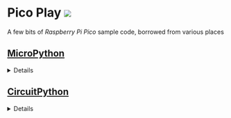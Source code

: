 # Pico Play ![](images/GraphML.icon.png)
A few bits of _Raspberry Pi Pico_ sample code, borrowed from various places

## [MicroPython](https://micropython.org/)
<details>

* **Note:**
  * _MicroPython_ does not support USB HID
  * use _CircuitPython_ if you need to emulate a USB device

* [blink-irq.py](micro-python/blink-irq.py)
  * blink LED in PIO
  * PIO raises interrupt
  * interrupt is handled in a lambda
* [blink-pio.py](micro-python/blink-pio.py)
  * blink LED in PIO
* [blink-timer.py](micro-python/blink-timer.py)
  * blink (aka `toggle`) LED on a timer
* [blink-toggle.py](micro-python/blink-toggle.py)
  * toggle LED in a loop
* [hello.py](micro-python/hello.py)
  * canonical _Hello, world!_
* [pin-irq.py](micro-python/pin-irq.py)
  * TODO  test
* [pio-irq.py](micro-python/pio-irq.py)
  * PIO raises interrupt
  * interrupt is handled in a lambda
  * print interrupt flags
* [pio-pwm.py](micro-python/pio-pwm.py)
  * use PIO to implement PWM
  * fade LED using PWM
* [pwm.py](micro-python/pwm.py)
  * implement PWM in software
  * fade LED using PWM
* [temp.py](micro-python/temp.py)
  * print CPU temp in degrees C
  * reads analog pin
* [term-usb.py](micro-python/term-usb.py)
  * read characters from (USB) serial terminal
* [term-usb-temp.py](micro-python/term-usb-temp.py)
  * read characters from (USB) serial terminal
  * sends data (inc temp) to (USB) serial terminal
* [term-usb-temp-client.py](micro-python/term-usb-temp-client.py)
  * _Linux_ shell script to monitor (USB) serial terminal
  * companion program to Pico code above

</details>

## [CircuitPython](https://circuitpython.org/)
<details>

* **Note:**
  * _CircuitPython_ does not support interrupts by design
  * polling will probably be fast enough
  * will probably have to debounce inputs

* [blink-toggle.py](circuit-python/blink-toggle.py)
  * toggle LED in a loop
* [hello.py](circuit-python/hello.py)
  * canonical _Hello, world!_
* [hid-keyboard.py](circuit-python/hid-keyboard.py)
  * emulates USB keyboard
  * inserts character into active window - BEWARE!
  * should really be interrupt driven
* [hid-mouse.py](circuit-python/hid-mouse.py)
  * emulates USB mouse
  * moves mouse cursor
  * should really be interrupt driven
* [hid-usb.py](circuit-python/hid-usb.py)
  * lists available USB device emulations
* [list-pins.py](circuit-python/list-pins.py)
  * list pin designations on connected board
* [os.py](circuit-python/os.py)
  * output name of operating system
* [sys.py](circuit-python/sys.py)
  * output various system information
* [temp.py](circuit-python/temp.py)
  * print CPU temp in degrees C+F
  * directly reads CPU 'temperature'

</details>
